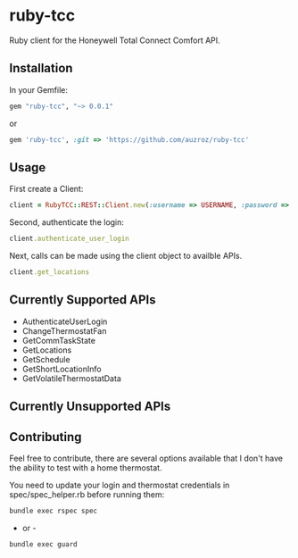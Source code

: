ruby-tcc
================

Ruby client for the Honeywell Total Connect Comfort API.

## Installation

In your Gemfile:

```ruby
gem "ruby-tcc", "~> 0.0.1"
```

or

```ruby
gem 'ruby-tcc', :git => 'https://github.com/auzroz/ruby-tcc'
```

## Usage
First create a Client: 
```ruby
client = RubyTCC::REST::Client.new(:username => USERNAME, :password => PASSWORD)
```
Second, authenticate the login:
```ruby
client.authenticate_user_login
```
Next, calls can be made using the client object to availble APIs.

```ruby
client.get_locations
```

## Currently Supported APIs
* AuthenticateUserLogin
* ChangeThermostatFan
* GetCommTaskState
* GetLocations
* GetSchedule
* GetShortLocationInfo
* GetVolatileThermostatData

## Currently Unsupported APIs


## Contributing

Feel free to contribute, there are several options available that I don't have the ability to test with a home thermostat.

You need to update your login and thermostat credentials in spec/spec_helper.rb before running them:

```bash
bundle exec rspec spec
```
- or -
```bash
bundle exec guard
```
